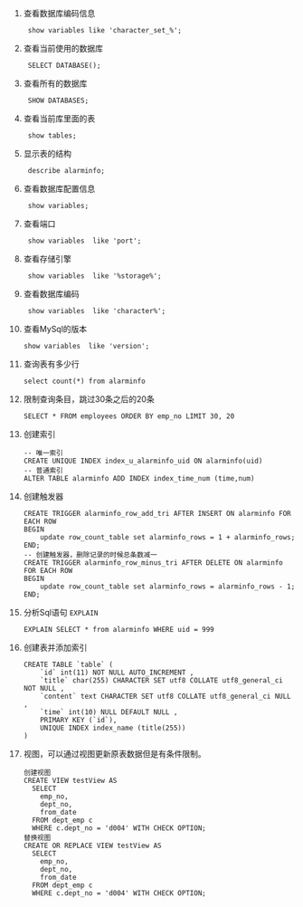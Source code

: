 1. 查看数据库编码信息

		show variables like 'character_set_%';
2. 查看当前使用的数据库

        SELECT DATABASE();
3. 查看所有的数据库

        SHOW DATABASES;
4. 查看当前库里面的表
 
        show tables;
5. 显示表的结构

        describe alarminfo;
6. 查看数据库配置信息

        show variables;
7. 查看端口

        show variables  like 'port';
8. 查看存储引擎

        show variables  like '%storage%';
9. 查看数据库编码

        show variables  like 'character%';

10. 查看MySql的版本

        show variables  like 'version';
11. 查询表有多少行

        select count(*) from alarminfo
12. 限制查询条目，跳过30条之后的20条  

		SELECT * FROM employees ORDER BY emp_no LIMIT 30, 20  
12. 创建索引

        -- 唯一索引
        CREATE UNIQUE INDEX index_u_alarminfo_uid ON alarminfo(uid)
        -- 普通索引
        ALTER TABLE alarminfo ADD INDEX index_time_num (time,num)
13. 创建触发器

        CREATE TRIGGER alarminfo_row_add_tri AFTER INSERT ON alarminfo FOR EACH ROW
        BEGIN
        	update row_count_table set alarminfo_rows = 1 + alarminfo_rows;
        END;
        -- 创建触发器，删除记录的时候总条数减一
        CREATE TRIGGER alarminfo_row_minus_tri AFTER DELETE ON alarminfo FOR EACH ROW
        BEGIN
        	update row_count_table set alarminfo_rows = alarminfo_rows - 1;
        END;
14. 分析Sql语句 `EXPLAIN`

        EXPLAIN SELECT * from alarminfo WHERE uid = 999
15. 创建表并添加索引

        CREATE TABLE `table` (
        	`id` int(11) NOT NULL AUTO_INCREMENT ,
        	`title` char(255) CHARACTER SET utf8 COLLATE utf8_general_ci NOT NULL ,
        	`content` text CHARACTER SET utf8 COLLATE utf8_general_ci NULL ,
        	`time` int(10) NULL DEFAULT NULL ,
        	PRIMARY KEY (`id`),
        	UNIQUE INDEX index_name (title(255))
        )
16. 视图，可以通过视图更新原表数据但是有条件限制。

		创建视图
		CREATE VIEW testView AS
		  SELECT
		    emp_no,
		    dept_no,
		    from_date
		  FROM dept_emp c
		  WHERE c.dept_no = 'd004' WITH CHECK OPTION;
		替换视图
		CREATE OR REPLACE VIEW testView AS
		  SELECT
		    emp_no,
		    dept_no,
		    from_date
		  FROM dept_emp c
		  WHERE c.dept_no = 'd004' WITH CHECK OPTION;